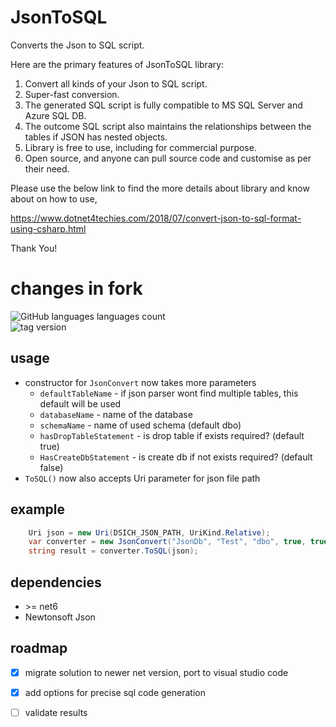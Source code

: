# JsonToSQL
Converts the Json to SQL script.

Here are the primary features of JsonToSQL library:

1. Convert all kinds of your Json to SQL script.
2. Super-fast conversion.
3. The generated SQL script is fully compatible to MS SQL Server and Azure SQL DB.
4. The outcome SQL script also maintains the relationships between the tables if JSON has nested objects.
5. Library is free to use, including for commercial purpose.
6. Open source, and anyone can pull source code and customise as per their need.

Please use the below link to find the more details about library and know about on how to use,

https://www.dotnet4techies.com/2018/07/convert-json-to-sql-format-using-csharp.html

Thank You!

# changes in fork 


![GitHub languages](https://img.shields.io/github/languages/count/smeisegeier/JsonToSQL?style=plastic) languages count  
![tag](https://img.shields.io/github/v/tag/smeisegeier/JsonToSQL?style=plastic) version



## usage

- constructor for `JsonConvert` now takes more parameters
  - `defaultTableName` - if json parser wont find multiple tables, this default will be used
  - `databaseName` - name of the database
  - `schemaName` - name of used schema (default dbo)
  - `hasDropTableStatement` - is drop table if exists required? (default true)
  - `HasCreateDbStatement` - is create db if not exists required? (default false)
- `ToSQL()` now also accepts Uri parameter for json file path

## example

```c#
    Uri json = new Uri(DSICH_JSON_PATH, UriKind.Relative);
    var converter = new JsonConvert("JsonDb", "Test", "dbo", true, true);
    string result = converter.ToSQL(json);
```

## dependencies

- &gt;= net6
- Newtonsoft Json

## roadmap

- [x] migrate solution to newer net version, port to visual studio code
- [x] add options for precise sql code generation
- [ ] validate results
  
